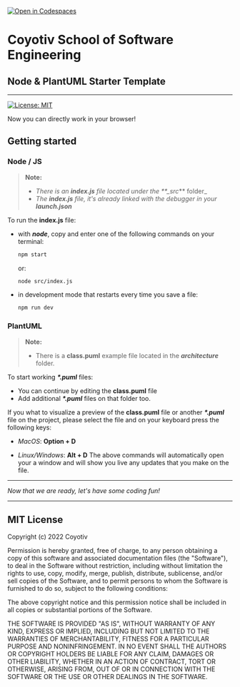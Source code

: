 [![Open in Codespaces](https://classroom.github.com/assets/launch-codespace-7f7980b617ed060a017424585567c406b6ee15c891e84e1186181d67ecf80aa0.svg)](https://classroom.github.com/open-in-codespaces?assignment_repo_id=12982667)
# Coyotiv School of Software Engineering

## Node & PlantUML Starter Template

---

[![License: MIT](https://img.shields.io/badge/License-MIT-yellow.svg)](https://opensource.org/licenses/MIT)

Now you can directly work in your browser!

## Getting started

### Node / JS

> **Note:**
>
> - _There is an **index.js** file located under the \*\*\_src_\*\* folder\_
> - _The **index.js** file, it's already linked with the debugger in your **launch.json**_

To run the **index.js** file:

- with **_node_**, copy and enter one of the following commands on your terminal:

  ```sh
  npm start
  ```

  or:

  ```sh
  node src/index.js
  ```

- in development mode that restarts every time you save a file:

  ```sh
  npm run dev
  ```

### PlantUML

> **Note:**
>
> - There is a **class.puml** example file located in the **_architecture_** folder.

To start working **_\*.puml_** files:

- You can continue by editing the **class.puml** file
- Add additional **_\*.puml_** files on that folder too.

If you what to visualize a preview of the **class.puml** file or another **_\*.puml_** file on the project, please select the file and on your keyboard press the following keys:

- _MacOS_: **Option + D**

- _Linux/Windows_: **Alt + D**
  The above commands will automatically open your a window and will show you live any updates that you make on the file.

---

_Now that we are ready, let's have some coding fun!_

---

## MIT License

Copyright (c) 2022 Coyotiv

Permission is hereby granted, free of charge, to any person obtaining a copy
of this software and associated documentation files (the "Software"), to deal
in the Software without restriction, including without limitation the rights
to use, copy, modify, merge, publish, distribute, sublicense, and/or sell
copies of the Software, and to permit persons to whom the Software is
furnished to do so, subject to the following conditions:

The above copyright notice and this permission notice shall be included in all
copies or substantial portions of the Software.

THE SOFTWARE IS PROVIDED "AS IS", WITHOUT WARRANTY OF ANY KIND, EXPRESS OR
IMPLIED, INCLUDING BUT NOT LIMITED TO THE WARRANTIES OF MERCHANTABILITY,
FITNESS FOR A PARTICULAR PURPOSE AND NONINFRINGEMENT. IN NO EVENT SHALL THE
AUTHORS OR COPYRIGHT HOLDERS BE LIABLE FOR ANY CLAIM, DAMAGES OR OTHER
LIABILITY, WHETHER IN AN ACTION OF CONTRACT, TORT OR OTHERWISE, ARISING FROM,
OUT OF OR IN CONNECTION WITH THE SOFTWARE OR THE USE OR OTHER DEALINGS IN THE
SOFTWARE.
